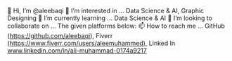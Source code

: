 👋 Hi, I’m @aleebaqi
👀 I’m interested in ... Data Science & AI, Graphic Designing
🌱 I’m currently learning ... Data Science & AI
💞️ I’m looking to collaborate on ... The given platforms below:
📫 How to reach me ... GitHub (https://github.com/aleebaqi), Fiverr (https://www.fiverr.com/users/aleemuhammed), Linked In www.linkedin.com/in/ali-muhammad-0174a9217
